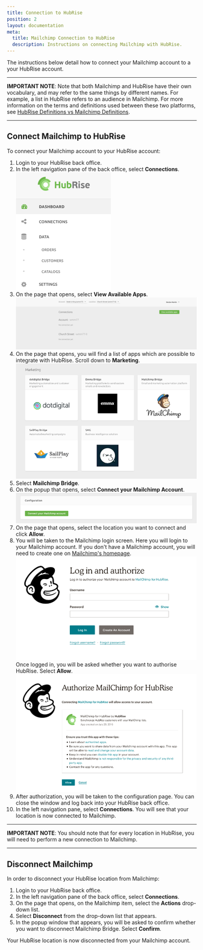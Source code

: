```yaml
---
title: Connection to HubRise
position: 2
layout: documentation
meta:
  title: Mailchimp Connection to HubRise
  description: Instructions on connecting Mailchimp with HubRise.
---
```


The instructions below detail how to connect your Mailchimp account to a your HubRise account. 

---

**IMPORTANT NOTE**: Note that both Mailchimp and HubRise have their own vocabulary, and may refer to the same things by different names. For example, a list in HubRise refers to an audience in Mailchimp. For more information on the terms and definitions used between these two platforms, see [HubRise Definitions vs Mailchimp Definitions](/apps/mailchimp/mailchimp-terms).

---

## Connect Mailchimp to HubRise

To connect your Mailchimp account to your HubRise account:

1. Login to your HubRise back office.
1. In the left navigation pane of the back office, select **Connections**.
![Navigation Pane](../images/001-en-hubrise-connection.png)
1. On the page that opens, select **View Available Apps**.
![HubRise Connections](../images/002-en-hubrise-connections.png)
1. On the page that opens, you will find a list of apps which are possible to integrate with HubRise. Scroll down to **Marketing**.
![Available Apps](../images/003-en-available-apps.png)
1. Select **Mailchimp Bridge**.
1. On the popup that opens, select **Connect your Mailchimp Account**.
![Connect Mailchimp](../images/004-en-connect-mailchimp.png)
1. On the page that opens, select the location you want to connect and click **Allow**.
1. You will be taken to the Mailchimp login screen. Here you will login to your Mailchimp account. If you don't have a Mailchimp account, you will need to create one on [Mailchimp's homepage](www.mailchimp.com).
![Mailchimp Login](../images/005-en-mailchimp-login.png)
Once logged in, you will be asked whether you want to authorise HubRise. Select **Allow**.
![Authorise HubRise](../images/006-en-mailchimp-authorize.png)
1. After authorization, you will be taken to the configuration page. You can close the window and log back into your HubRise back office.
1. In the left navigation pane, select **Connections**. You will see that your location is now connected to Mailchimp.

---

**IMPORTANT NOTE**: You should note that for every location in HubRise, you will need to perform a new connection to Mailchimp. 

---

## Disconnect Mailchimp

In order to disconnect your HubRise location from Mailchimp:

1. Login to your HubRise back office.
1. In the left navigation pane of the back office, select **Connections**.
1. On the page that opens, on the Mailchimp item, select the **Actions** drop-down list.
1. Select **Disconnect** from the drop-down list that appears.
1. In the popup window that appears, you will be asked to confirm whether you want to disconnect Mailchimp Bridge. Select **Confirm**.

Your HubRise location is now disconnected from your Mailchimp account.
